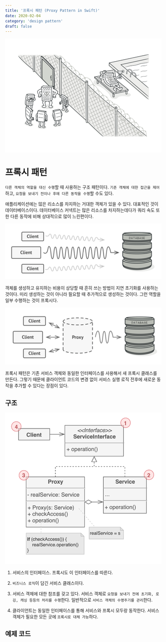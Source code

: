 ```yaml
---
title: '프록시 패턴 (Proxy Pattern in Swift)'
date: 2020-02-04
category: 'design pattern'
draft: false
---
```


![](./images/proxy-pattern-1.png)

# 프록시 패턴

`다른 객체의 역할을 대신 수행`할 때 사용하는 구조 패턴이다. `기존 객체에 대한 접근을 제어`하고, `요청을 보내기 전이나 후에 다른 동작을 수행`할 수도 있다.

애플리케이션에는 많은 리소스를 차지하는 거대한 객체가 있을 수 있다. 대표적인 것이 데이터베이스이다. 데이터베이스 커넥트는 많은 리소스를 차지하는데다가 쿼리 속도 또한 다른 동작에 비해 상대적으로 많이 느린편이다.

![](./images/proxy-pattern-2.png)

객체를 생성하고 유지하는 비용이 상당할 때 흔히 쓰는 방법이 지연 초기화를 사용하는 것이다. 미리 생성하는 것이 아니라 필요할 때 추가적으로 생성하는 것이다. 그런 역할을 일부 수행하는 것이 프록시다.

![](./images/proxy-pattern-3.png)

프록시 패턴은 기존 서비스 객체와 동일한 인터페이스를 사용해서 새 프록시 클래스를 만든다. 그렇기 때문에 클라이언트 코드의 변경 없이 서비스 실행 로직 전후에 새로운 동작을 추가할 수 있다는 장점이 있다.

## 구조

![](./images/proxy-pattern-4.png)

1. 서비스의 인터페이스. 프록시도 이 인터페이스를 따른다.

2. `비즈니스 로직`이 담긴 서비스 클래스이다.

3. 서비스 객체에 대한 참조를 갖고 있다. 서비스 객체로 `요청을 보내기 전에 초기화, 로깅, 캐싱 등등의 처리를 수행`한다. 일반적으로 `서비스 객체의 수명주기를 관리`한다.

4. 클라이언트는 동일한 인터페이스를 통해 서비스와 프록시 모두랑 동작한다. 서비스 객체가 필요한 모든 곳에 `프록시로 대체 가능`하다.

## 예제 코드